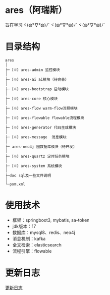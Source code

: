 # ares（阿瑞斯）

旨在学习ヾ(◍°∇°◍)ﾉﾞヾ(◍°∇°◍)ﾉﾞヾ(◍°∇°◍)ﾉﾞ

# 目录结构

```
ares
│
├─（※）ares-admin 监控模块
│
├─（※）ares-ai ai模块（待完善）
│
├─（※）ares-bootstrap 启动模块
│
├─（※）ares-core 核心模块
│
├─（※）ares-flow warm-flow流程模块
│
├─（※）ares-flowable flowable流程模块
│
├─（※）ares-generator 代码生成模块
│
├─（※）ares-message  消息模块
│
├─ ares-neo4j 图数据库模块（待开发）
│
├─（※）ares-quartz 定时任务模块
│
├─（※）ares-system 系统模块
│
├─doc sql及一些文件说明
│
└─pom.xml

```

# 使用技术

- 框架：springboot3, mybatis, sa-token
- jdk版本：17
- 数据库：mysql8、redis、neo4j
- 消息机制：kafka
- 全文检索：elasticsearch
- 流程引擎：flowable

# 更新日志
[更新日志](CHANGELOG.md)
